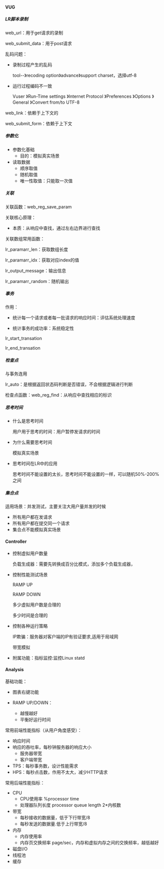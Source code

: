 #### VUG

##### LR脚本录制

web_url：用于get请求的录制

web_submit_data：用于post请求

乱码问题：

+ 录制过程产生的乱码

  tool--》recoding option》advance》support charset，选择utf-8

+ 运行过程编码不一致

  Vuser 》Run-Time settings 》Internet Protocol 》Preferences 》Options 》General 》Convert from/to UTF-8

web_link：依赖于上下文的

web_submit_form：依赖于上下文



##### 参数化

+ 参数化基础
  + 目的：模拟真实场景
+ 读取数据
  + 顺序取值
  + 随机取值
  + 唯一性取值：只能取一次值



##### 关联

关联函数：web_reg_save_param

关联核心原理：

+ 本质：从响应中查找，通过左右边界进行查找

关联数组常用函数：

lr_paramarr_len：获取数组长度

lr_paramarr_idx：获取对应index的值

lr_output_message：输出信息

lr_paramarr_random：随机输出



##### 事务

作用：

+ 统计每一个请求或者每一批请求的响应时间：评估系统处理速度

+ 统计事务的成功率：系统稳定性

lr_start_transation

lr_end_transation

##### 检查点

与事务连用

lr_auto：是根据返回状态码判断是否错误，不会根据逻辑进行判断

检查点函数：web_reg_find：从响应中查找相应的标识



##### 思考时间

+ 什么是思考时间

  用户用于思考的时间：用户暂停发请求的时间

+ 为什么需要思考时间

  模拟真实场景

+ 思考时间在LR中的应用

  思考时间不能设置的太长，思考时间不能设置的一样，可以随机50%-200%之间



##### 集合点

适用场景：并发测试，主要关注大用户量并发的时候

+ 所有用户都在发请求
+ 所有用户都在提交同一个请求
+ 集合点不能模拟真实场景





#### Controller

+ 控制虚拟用户数量

  负载生成器：需要先转换成百分比模式，添加多个负载生成器，

+ 控制性能测试场景

  RAMP UP

  RAMP DOWN

  多少虚拟用户数是合理的

  多少时间是合理的

+ 控制各种运行策略

  IP欺骗：服务器对客户端的IP有验证要求,适用于局域网

  带宽模拟

+ 附属功能：指标监控:监控Linux statd





#### Analysis

基础功能：

+ 图表右键功能

+ RAMP UP/DOWN：
  + 越慢越好
  + 平衡好运行时间

常用前端性能指标（从用户角度感受）：

+ 响应时间
+ 响应的吞吐率，每秒钟服务器的响应大小
  + 服务器带宽
  + 客户端带宽
+ TPS：每秒事务数，设计性能需求
+ HPS：每秒点击数，作用不太大，减少HTTP请求



常用后端性能指标：

+ CPU
  + CPU使用率 %processor time
  +  处理器队列长度 processor queue length 2*内核数
+ 带宽
  + 每秒接收的数据量，低于下行带宽/8
  + 每秒发送的数据量.低于上行带宽/8
+ 内存
  + 内存使用率
  + 内存页交换频率 page/sec，内存和虚拟内存之间的交换频率，越低越好
+ 磁盘I/O
+ 线程池
+ 缓存